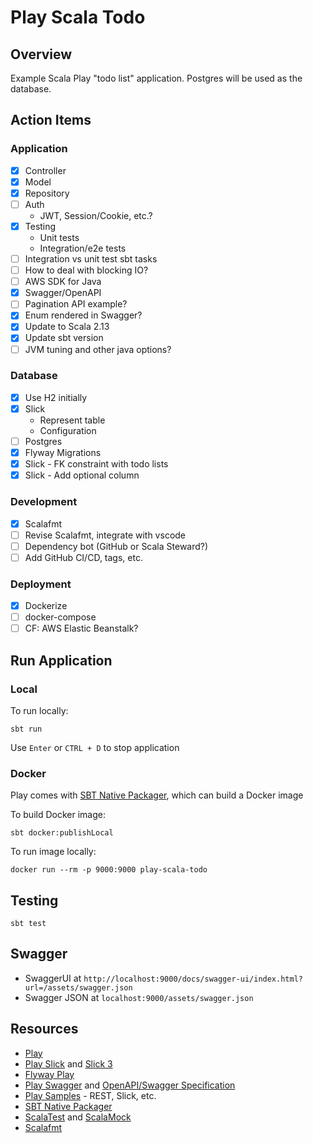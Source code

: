 # Play Scala Todo

## Overview

Example Scala Play "todo list" application. Postgres will be used as the database.

## Action Items

### Application

- [x] Controller
- [x] Model
- [x] Repository
- [ ] Auth
    - JWT, Session/Cookie, etc.?
- [x] Testing
    - Unit tests
    - Integration/e2e tests
- [ ] Integration vs unit test sbt tasks
- [ ] How to deal with blocking IO?
- [ ] AWS SDK for Java
- [x] Swagger/OpenAPI
- [ ] Pagination API example?
- [x] Enum rendered in Swagger?
- [x] Update to Scala 2.13
- [x] Update sbt version
- [ ] JVM tuning and other java options?

### Database

- [x] Use H2 initially
- [x] Slick
    - Represent table
    - Configuration
- [ ] Postgres
- [x] Flyway Migrations
- [x] Slick - FK constraint with todo lists
- [x] Slick - Add optional column

### Development

- [x] Scalafmt
- [ ] Revise Scalafmt, integrate with vscode
- [ ] Dependency bot (GitHub or Scala Steward?)
- [ ] Add GitHub CI/CD, tags, etc.

### Deployment

- [x] Dockerize
- [ ] docker-compose
- [ ] CF: AWS Elastic Beanstalk?

## Run Application

### Local

To run locally:

`sbt run`

Use `Enter` or `CTRL + D` to stop application

### Docker

Play comes with [SBT Native Packager](https://sbt-native-packager.readthedocs.io/en/latest/index.html), which can build a Docker image

To build Docker image:

`sbt docker:publishLocal`

To run image locally:

`docker run --rm -p 9000:9000 play-scala-todo`

## Testing

`sbt test`

## Swagger

- SwaggerUI at `http://localhost:9000/docs/swagger-ui/index.html?url=/assets/swagger.json`
- Swagger JSON at `localhost:9000/assets/swagger.json` 

## Resources

- [Play](https://www.playframework.com/documentation/2.9.x/Home)
- [Play Slick](https://github.com/playframework/play-slick) and [Slick 3](https://scala-slick.org/doc/stable/)
- [Flyway Play](https://github.com/flyway/flyway-play)
- [Play Swagger](https://github.com/play-swagger/play-swagger) and [OpenAPI/Swagger Specification](https://swagger.io/specification/)
- [Play Samples](https://github.com/playframework/play-samples) - REST, Slick, etc.
- [SBT Native Packager](https://sbt-native-packager.readthedocs.io/en/latest/index.html)
- [ScalaTest](https://www.scalatest.org/) and [ScalaMock](https://scalamock.org/)
- [Scalafmt](https://scalameta.org/scalafmt/docs/configuration.html)
